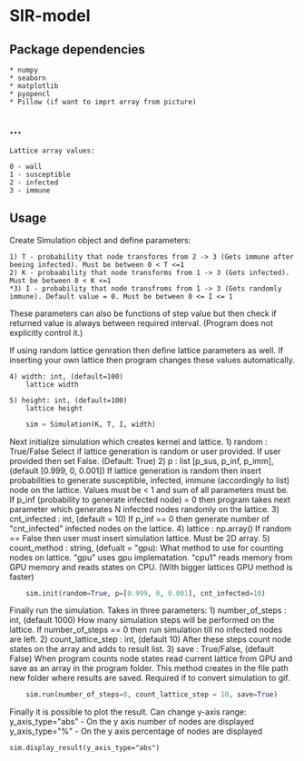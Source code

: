 # SIR-model

## Package dependencies
    * numpy
    * seaborn
    * matplotlib
    * pyopencl
    * Pillow (if want to imprt array from picture)

## ...
    Lattice array values:

    0 - wall
    1 - susceptible
    2 - infected
    3 - immune


## Usage

Create Simulation object and define parameters:
    
    1) T - probability that node transforms from 2 -> 3 (Gets immune after beeing infected). Must be between 0 < T <=1
    2) K - probaability that node transforms from 1 -> 3 (Gets infected). Must be between 0 < K <=1
    *3) I - probability that node transfroms from 1 -> 3 (Gets randomly immune). Default value = 0. Must be between 0 <= I <= 1

These parameters can also be functions of step value but then check if returned value is always between required interval. (Program does not explicitly control it.)

If using random lattice genration then define lattice parameters as well. If inserting your own lattice then program changes these values automatically.
    
    4) width: int, (default=100)
        lattice width

    5) height: int, (default=100)
        lattice height

```Python
    sim = Simulation(K, T, I, width)
```

Next initialize simulation which creates kernel and lattice.
    1) random : True/False
        Select if lattice generation is random or user provided. If user provided then set False. (Default: True)
    2) p : list [p_sus, p_inf, p_imm], (default [0.999, 0, 0.001])
        If lattice generation is random then insert probabilities to generate susceptible, infected, immune (accordingly to list) node on the lattice. Values must be < 1 and sum of all parameters must be. If p_inf (probability to generate infected node) = 0 then program takes next parameter which generates N infected nodes randomly on the lattice.
    3) cnt_infected : int, (default = 10)
        If p_inf == 0 then generate number of "cnt_infected" infected nodes on the lattice.
    4) lattice : np.array()
        If random == False then user must insert simulation lattice. Must be 2D array.
    5) count_method : string, (defualt = "gpu):
        What method to use for counting nodes on lattice. "gpu" uses gpu implematation. "cpu1" reads memory from GPU memory and reads states on CPU. (With bigger lattices GPU method is faster) 

```Python
    sim.init(random=True, p=[0.999, 0, 0.001], cnt_infected=10)
```

Finally run the simulation. Takes in three parameters:
    1) number_of_steps : int, (default 1000)
        How many simulation steps will be performed on the lattice. If number_of_steps == 0 then run simulation till no infected nodes are left.
    2) count_lattice_step : int, (default 10)
        After these steps count node states on the array and adds to result list.
    3) save : True/False, (default False)
        When program counts node states read current lattice from GPU and save as an array in the program folder. This method creates in the file path new folder where results are saved. Required if to convert simulation to gif.

```Python
    sim.run(number_of_steps=0, count_lattice_step = 10, save=True)
```

Finally it is possible to plot the result. Can change y-axis range:
y_axis_type="abs" - On the y axis number of nodes are displayed
y_axis_type="%" - On the y axis percentage of nodes are displayed 


```
sim.display_result(y_axis_type="abs")
```


